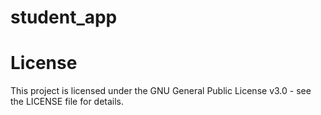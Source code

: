 # student_app

# License
This project is licensed under the GNU General Public License v3.0 - see the LICENSE file for details.
